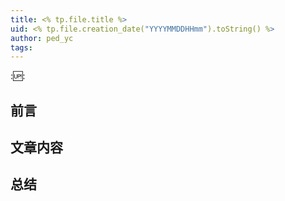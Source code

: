 ```yaml
---
title: <% tp.file.title %> 
uid: <% tp.file.creation_date("YYYYMMDDHHmm").toString() %>
author: ped_yc
tags: 
---
```


::up::

## 前言

## 文章内容

## 总结